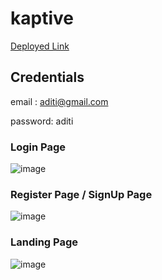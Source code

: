 # kaptive

<a href="https://kaptive-iota.vercel.app/login">Deployed Link</a>

## Credentials

email : aditi@gmail.com

password: aditi

### Login Page
![image](https://github.com/itiaditi/kaptive/assets/154405714/85bc052c-cbf6-4868-ab3d-940bf8a38e3e)

### Register Page / SignUp Page
![image](https://github.com/itiaditi/kaptive/assets/154405714/dd0b35ab-91a4-417d-a49d-313903fdcf2c)

### Landing Page
![image](https://github.com/itiaditi/kaptive/assets/154405714/d50ee33a-af7d-4f75-8848-5e4579c969a0)

